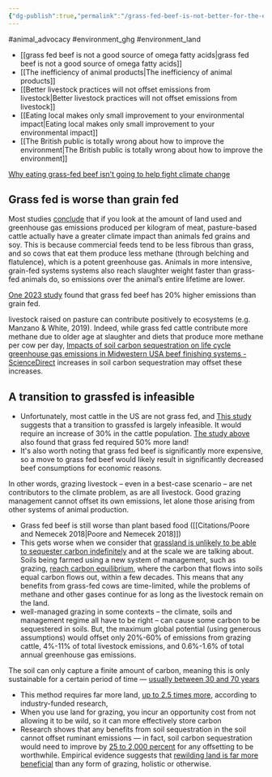 ```yaml
---
{"dg-publish":true,"permalink":"/grass-fed-beef-is-not-better-for-the-environment/","tags":["animal_feed"],"created":"2025-10-23T17:42:41.744+01:00","updated":"2025-10-23T19:18:51.148+01:00"}
---
```


#animal_advocacy #environment_ghg #environment_land 

- [[grass fed beef is not a good source of omega fatty acids\|grass fed beef is not a good source of omega fatty acids]]
- [[The inefficiency of animal products\|The inefficiency of animal products]]
- [[Better livestock practices will not offset emissions from livestock\|Better livestock practices will not offset emissions from livestock]] 
- [[Eating local makes only small improvement to your environmental impact\|Eating local makes only small improvement to your environmental impact]]
- [[The British public is totally wrong about how to improve the environment\|The British public is totally wrong about how to improve the environment]]

[Why eating grass-fed beef isn't going to help fight climate change](https://theconversation.com/why-eating-grass-fed-beef-isnt-going-to-help-fight-climate-change-84237)
## Grass fed is worse than grain fed
Most studies [conclude](http://www.nature.com/nclimate/journal/v6/n5/full/nclimate2925.html?foxtrotcallback=true) that if you look at the amount of land used and greenhouse gas emissions produced per kilogram of meat, pasture-based cattle actually have a greater climate impact than animals fed grains and soy. This is because commercial feeds tend to be less fibrous than grass, and so cows that eat them produce less methane (through belching and flatulence), which is a potent greenhouse gas. Animals in more intensive, grain-fed systems systems also reach slaughter weight faster than grass-fed animals do, so emissions over the animal’s entire lifetime are lower.

[One 2023 study](https://journals.plos.org/plosone/article?id=10.1371/journal.pone.0295035) found that grass fed beef has 20% higher emissions than grain fed.

livestock raised on pasture can contribute positively to ecosystems (e.g. Manzano & White, 2019). Indeed, while grass fed cattle contribute more methane due to older age at slaughter and diets that produce more methane per cow per day, [Impacts of soil carbon sequestration on life cycle greenhouse gas emissions in Midwestern USA beef finishing systems - ScienceDirect](https://www.sciencedirect.com/science/article/pii/S0308521X17310338#.WpHorNqe0qU.twitter)  increases in soil carbon sequestration may offset these increases. 

## A transition to grassfed is infeasible
- Unfortunately, most cattle in the US are not grass fed, and [This study](https://iopscience.iop.org/article/10.1088/1748-9326/aad401?fbclid=IwAR0pUHWNurJ7UmPFMCjGFsfv3QEOuhov1d5fKFTEEqrA3pgqHO3a-kE69LM) suggests that a transition to grassfed is largely infeasible. It would require an increase of 30% in the cattle population. [The study above](https://www.sciencedirect.com/science/article/pii/S0308521X17310338#.WpHorNqe0qU.twitter) also found that grass fed required 50% more land! 
- It's also worth noting that grass fed beef is significantly more expensive, so a move to grass fed beef would likely result in significantly decreased beef consumptions for economic reasons.

In other words, grazing livestock – even in a best-case scenario – are net contributors to the climate problem, as are all livestock. Good grazing management cannot offset its own emissions, let alone those arising from other systems of animal production.

- Grass fed beef is still worse than plant based food ([[Citations/Poore and Nemecek 2018\|Poore and Nemecek 2018]])
- This gets worse when we consider that [grassland is unlikely to be able to sequester carbon indefinitely](https://pubag.nal.usda.gov/download/16781/pdf) and at the scale we are talking about. Soils being farmed using a new system of management, such as grazing, [reach carbon equilibrium](http://onlinelibrary.wiley.com/doi/10.1111/gcb.12561/abstract), where the carbon that flows into soils equal carbon flows out, within a few decades. This means that any benefits from grass-fed cows are time-limited, while the problems of methane and other gases continue for as long as the livestock remain on the land. 
- well-managed grazing in some contexts – the climate, soils and management regime all have to be right – can cause some carbon to be sequestered in soils. But, the maximum global potential (using generous assumptions) would offset only 20%-60% of emissions from grazing cattle, 4%-11% of total livestock emissions, and 0.6%-1.6% of total annual greenhouse gas emissions.

The soil can only capture a finite amount of carbon, meaning this is only sustainable for a certain period of time — [usually between 30 and 70 years](https://www.oxfordmartin.ox.ac.uk/downloads/reports/fcrn_gnc_report.pdf)
- This method requires far more land, [up to 2.5 times more](https://www.frontiersin.org/articles/10.3389/fsufs.2020.544984/full), according to industry-funded research,
- When you use land for grazing, you incur an opportunity cost from not allowing it to be wild, so it can more effectively store carbon
- Research shows that any benefits from soil sequestration in the soil cannot offset ruminant emissions — in fact, soil carbon sequestration would need to improve by [25 to 2,000 percent](https://www.desmog.com/2024/02/01/climate-change-livestock-methane-carbon-sequestration-claims/) for any offsetting to be worthwhile. Empirical evidence suggests that [rewilding land is far more beneficial](https://www.nature.com/articles/s41467-023-39338-z) than any form of grazing, holistic or otherwise.